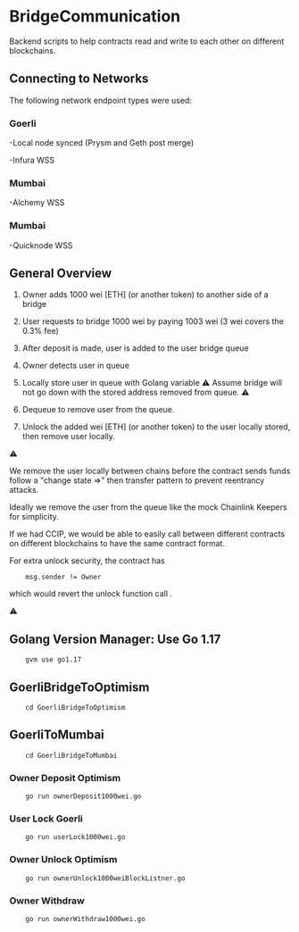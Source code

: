 # BridgeCommunication

Backend scripts to help contracts read and write to each other on different blockchains.

## Connecting to Networks 

The following network endpoint types were used:

### Goerli

-Local node synced (Prysm and Geth post merge)

-Infura WSS

### Mumbai

-Alchemy WSS

### Mumbai

-Quicknode WSS

## General Overview

1. Owner adds 1000 wei [ETH] (or another token) to another side of a bridge

2. User requests to bridge 1000 wei by paying 1003 wei (3 wei covers the 0.3% fee)

3. After deposit is made, user is added to the user bridge queue

4. Owner detects user in queue

5. Locally store user in queue with Golang variable  :warning: Assume bridge will not go down with the stored address removed from queue. :warning:

6. Dequeue to remove user from the queue.

7. Unlock the added wei [ETH] (or another token) to the user locally stored, then remove user locally.

:warning:

We remove the user locally between chains before the contract sends funds follow a "change state =>" then transfer pattern to prevent reentrancy attacks.

Ideally we remove the user from the queue like the mock Chainlink Keepers for simplicity.

If we had CCIP, we would be able to easily call between different contracts on different blockchains to have the same contract format.

For extra unlock security, the contract has

        msg.sender != Owner

which would revert the unlock function call .

:warning:

## Golang Version Manager: Use Go 1.17

        gvm use go1.17

## GoerliBridgeToOptimism

        cd GoerliBridgeToOptimism

## GoerliToMumbai

        cd GoerliBridgeToMumbai

### Owner Deposit Optimism

        go run ownerDeposit1000wei.go

### User Lock Goerli

        go run userLock1000wei.go

### Owner Unlock Optimism

        go run ownerUnlock1000weiBlockListner.go

### Owner Withdraw

        go run ownerWithdraw1000wei.go

